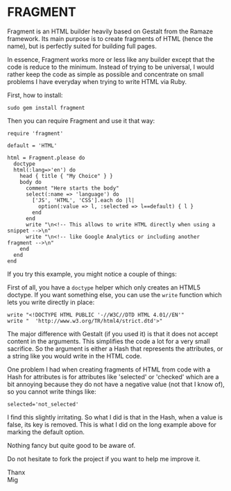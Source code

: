 FRAGMENT
========

Fragment is an HTML builder heavily based on Gestalt from the Ramaze framework. 
Its main purpose is to create fragments of HTML (hence the name), 
but is perfectly suited for building full pages.

In essence, Fragment works more or less like any builder except that the code 
is reduce to the minimum. Instead of trying to be universal, I would rather keep the 
code as simple as possible and concentrate on small problems I have everyday when trying to
write HTML via Ruby.

First, how to install:

    sudo gem install fragment

Then you can require Fragment and use it that way:

    require 'fragment'
     
    default = 'HTML'
    
    html = Fragment.please do
      doctype
      html(:lang=>'en') do
        head { title { "My Choice" } }
        body do
          comment "Here starts the body"
          select(:name => 'language') do
            ['JS', 'HTML', 'CSS'].each do |l|
              option(:value => l, :selected => l==default) { l }
            end
          end
          write "\n<!-- This allows to write HTML directly when using a snippet -->\n"
          write "\n<!-- like Google Analytics or including another fragment -->\n"
        end
      end
    end 

If you try this example, you might notice a couple of things:

First of all, you have a `doctype` helper which only creates an HTML5 doctype.
If you want something else, you can use the `write` function which lets you write directly in place:

    write "<!DOCTYPE HTML PUBLIC '-//W3C//DTD HTML 4.01//EN'"
    write "  'http://www.w3.org/TR/html4/strict.dtd'>"

The major difference with Gestalt (if you used it) is that it does not accept content
in the arguments. This simplifies the code a lot for a very small sacrifice.
So the argument is either a Hash that represents the attributes, or a string like
you would write in the HTML code.

One problem I had when creating fragments of HTML from code with a Hash for attributes
is for attributes like 'selected' or 'checked' which are a bit annoying because they do
not have a negative value (not that I know of), so you cannot write things like:

    selected='not_selected'

I find this slightly irritating.
So what I did is that in the Hash, when a value is false, its key is removed.
This is what I did on the long example above for marking the default option.

Nothing fancy but quite good to be aware of.

Do not hesitate to fork the project if you want to help me improve it.

Thanx  
Mig